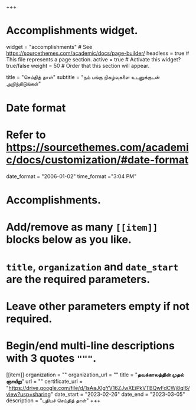 +++
# Accomplishments widget.
widget = "accomplishments"  # See https://sourcethemes.com/academic/docs/page-builder/
headless = true  # This file represents a page section.
active = true  # Activate this widget? true/false
weight = 50  # Order that this section will appear.

title = "செய்தித் தாள்"
subtitle = "நம் பங்கு நிகழ்வுகளை உடனுக்குடன் அறிந்திடுங்கள்"

# Date format
#   Refer to https://sourcethemes.com/academic/docs/customization/#date-format
date_format = "2006-01-02"
time_format ="3:04 PM"

# Accomplishments.
#   Add/remove as many `[[item]]` blocks below as you like.
#   `title`, `organization` and `date_start` are the required parameters.
#   Leave other parameters empty if not required.
#   Begin/end multi-line descriptions with 3 quotes `"""`.


[[item]]
  organization = ""
  organization_url = ""
  title = "**தவக்காலத்தின் முதல் ஞாயிறு**"
  url = ""
  certificate_url = "https://drive.google.com/file/d/1sAaJ0gYV16ZJwXEiPkVTBQwFdCWj8qI6/view?usp=sharing"
  date_start = "2023-02-26"
  date_end = "2023-03-05"
  description = "புதியச் செய்தித் தாள்"
+++
